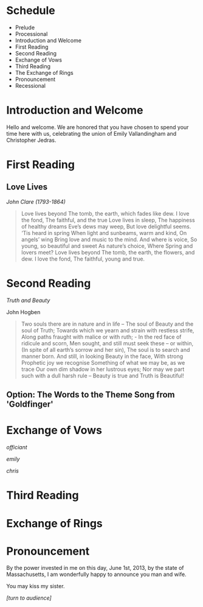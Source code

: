 # Schedule

* Prelude
* Processional
* Introduction and Welcome
* First Reading
* Second Reading
* Exchange of Vows
* Third Reading
* The Exchange of Rings
* Pronouncement
* Recessional

# Introduction and Welcome

Hello and welcome. We are honored that you have chosen to spend your time here with us, celebrating the union of Emily Vallandingham and Christopher Jedras.

# First Reading

## Love Lives

*John Clare (1793-1864)*

>Love lives beyond
The tomb, the earth, which fades like dew.
I love the fond,
The faithful, and the true
Love lives in sleep,
The happiness of healthy dreams
Eve’s dews may weep,
But love delightful seems.
‘Tis heard in spring
When light and sunbeams, warm and kind,
On angels’ wing
Bring love and music to the mind.
And where is voice,
So young, so beautiful and sweet
As nature’s choice,
Where Spring and lovers meet?
Love lives beyond 
The tomb, the earth, the flowers, and dew.
I love the fond, 
The faithful, young and true.

# Second Reading

*Truth and Beauty*

John Hogben

>Two souls there are in nature and in life – 
The soul of Beauty and the soul of Truth;
Towards which we yearn and strain with restless strife,
Along paths fraught with malice or with ruth; - 
In the red face of ridicule and scorn, 
Men sought, and still must seek these – or within,
(In spite of all earth’s sorrow and her sin),
The soul is to search and manner born.
And still, in looking Beauty in the face,
With strong Prophetic joy we recognise
Something of what we may be, as we trace
Our own dim shadow in her lustrous eyes;
Nor may we part such with a dull harsh rule –
Beauty is true and Truth is Beautiful!

## Option: The Words to the Theme Song from 'Goldfinger'

# Exchange of Vows

*officiant*

*emily*

*chris*

# Third Reading

# Exchange of Rings

# Pronouncement

By the power invested in me on this day, June 1st, 2013, by the state of Massachusetts, I am wonderfully happy to announce you man and wife. 

You may kiss my sister.

_[turn to audience]_

